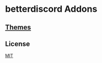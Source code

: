 # betterdiscord Addons

## [Themes](https://github.com/LifeIsAParadox/betterdiscord/tree/master/Themes)

## License
[MIT](https://choosealicense.com/licenses/mit/)